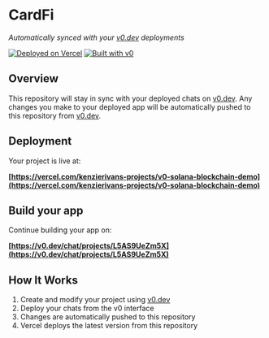 # CardFi

*Automatically synced with your [v0.dev](https://v0.dev) deployments*

[![Deployed on Vercel](https://img.shields.io/badge/Deployed%20on-Vercel-black?style=for-the-badge&logo=vercel)](https://vercel.com/kenzierivans-projects/v0-solana-blockchain-demo)
[![Built with v0](https://img.shields.io/badge/Built%20with-v0.dev-black?style=for-the-badge)](https://v0.dev/chat/projects/L5AS9UeZm5X)

## Overview

This repository will stay in sync with your deployed chats on [v0.dev](https://v0.dev).
Any changes you make to your deployed app will be automatically pushed to this repository from [v0.dev](https://v0.dev).

## Deployment

Your project is live at:

**[https://vercel.com/kenzierivans-projects/v0-solana-blockchain-demo](https://vercel.com/kenzierivans-projects/v0-solana-blockchain-demo)**

## Build your app

Continue building your app on:

**[https://v0.dev/chat/projects/L5AS9UeZm5X](https://v0.dev/chat/projects/L5AS9UeZm5X)**

## How It Works

1. Create and modify your project using [v0.dev](https://v0.dev)
2. Deploy your chats from the v0 interface
3. Changes are automatically pushed to this repository
4. Vercel deploys the latest version from this repository
